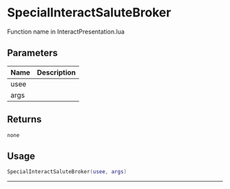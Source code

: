 # SpecialInteractSaluteBroker

Function name in InteractPresentation.lua

## Parameters

| Name | Description |
| ---- | ----------- |
| usee |             |
| args |             |

## Returns

`none`

## Usage

```lua
SpecialInteractSaluteBroker(usee, args)
```

---
